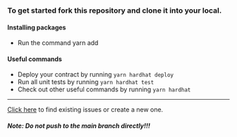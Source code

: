 ### To get started fork this repository and clone it into your local.

#### Installing packages
* Run the command yarn add

#### Useful commands
* Deploy your contract by running ```yarn hardhat deploy```
* Run all unit tests by running ```yarn hardhat test``` 
* Check out other useful commands by running ```yarn hardhat```

---

[Click here](https://github.com/yogesh0509/web3-DREAM11/issues) to find existing issues or create a new one.<br>
##### Note: Do not push to the main branch directly!!!